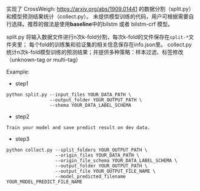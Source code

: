 实现了 CrossWeigh: https://arxiv.org/abs/1909.01441 的数据分割（split.py）和模型预测结果统计（collect.py）。
未提供模型训练的代码，用户可根据需要自行选择。推荐的做法是使用**baseline**中的bilstm 或者 bilstm-crf 模型。

split.py 将输入数据文件进行n次k-fold分割，每次k-fold的文件保存在`split-*`文件夹里；
         每个fold的训练集和验证集的相关信息保存在info.json里。
collect.py 统计n次k-fold模型训练的预测结果；并提供多种策略：样本过滤、标签修改（unknown-tag or multi-tag）

Example:

- step1
```
python split.py --input_files YOUR_DATA_PATH \
                --output_folder YOUR_OUTPUT_PATH \
                --shema YOUR_DATA_LABEL_SCHEMA
```

- step2
```
Train your model and save predict result on dev data.
```

- step3
```
python collect.py --split_folders YOUR_OUTPUT_PATH \
                  --origin_files YOUR_DATA_PATH \
                  --origin_file_schema YOUR_DATA_LABEL_SCHEMA \
                  --output_folder YOUR_OUTPUT_PATH \
                  --output_file YOUR_OUTPUT_FILE_NAME \
                  --model_predicted_filename YOUR_MODEL_PREDICT_FILE_NAME
```
